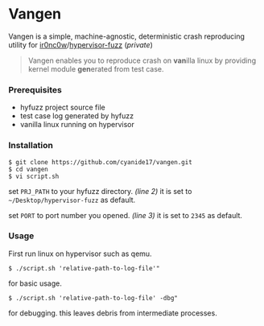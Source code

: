 # Vangen

Vangen is a simple, machine-agnostic, deterministic  crash reproducing utility for [ir0nc0w](https://github.com/ir0nc0w)/[hypervisor-fuzz](https://github.com/ir0nc0w/hypervisor-fuzz) (_private_)

> Vangen enables you to reproduce crash on **van**illa linux by providing kernel module **gen**erated from test case.

### Prerequisites
- hyfuzz project source file
- test case log generated by hyfuzz
- vanilla linux running on hypervisor

### Installation
```
$ git clone https://github.com/cyanide17/vangen.git
$ cd vangen
$ vi script.sh
```
set `PRJ_PATH` to your hyfuzz directory. *(line 2)*
it is set to `~/Desktop/hypervisor-fuzz` as default.

set `PORT` to port number you opened. *(line 3)*
it is set to `2345` as default.

### Usage
First run linux on hypervisor such as qemu.
```
$ ./script.sh 'relative-path-to-log-file'"
```
for basic usage.
```
$ ./script.sh 'relative-path-to-log-file' -dbg"
```
for debugging.
this leaves debris from intermediate processes.
